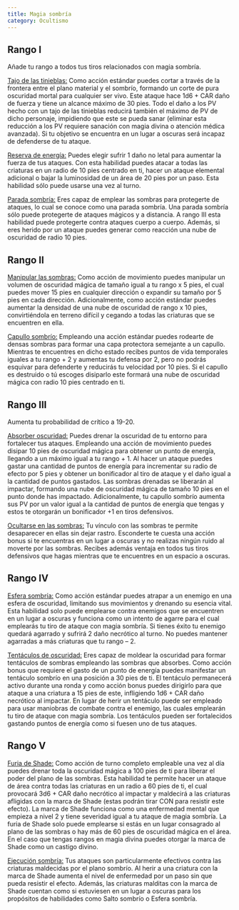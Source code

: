 ```yaml
---
title: Magia sombría
category: Ocultismo
---
```


## Rango I

Añade tu rango a todos tus tiros relacionados con magia sombría.

<u>Tajo de las tinieblas:</u> Como acción estándar puedes cortar a través de la frontera entre el plano material y el sombrío, formando un corte de pura oscuridad mortal para cualquier ser vivo. Este ataque hace 1d6 + CAR daño de fuerza y tiene un alcance máximo de 30 pies. Todo el daño a los PV hecho con un tajo de las tinieblas reducirá también el máximo de PV de dicho personaje, impidiendo que este se pueda sanar (eliminar esta reducción a los PV requiere sanación con magia divina o atención médica avanzada). Si tu objetivo se encuentra en un lugar a oscuras será incapaz de defenderse de tu ataque.

<u>Reserva de energía:</u> Puedes elegir sufrir 1 daño no letal para aumentar la fuerza de tus ataques. Con esta habilidad puedes atacar a todas las criaturas en un radio de 10 pies centrado en ti, hacer un ataque elemental adicional o bajar la luminosidad de un área de 20 pies por un paso. Esta habilidad sólo puede usarse una vez al turno.

<u>Parada sombría:</u> Eres capaz de emplear las sombras para protegerte de ataques, lo cual se conoce como una parada sombría. Una parada sombría sólo puede protegerte de ataques mágicos y a distancia. A rango III esta habilidad puede protegerte contra ataques cuerpo a cuerpo. Además, si eres herido por un ataque puedes generar como reacción una nube de oscuridad de radio 10 pies.

## Rango II

<u>Manipular las sombras:</u> Como acción de movimiento puedes manipular un volumen de oscuridad mágica de tamaño igual a tu rango x 5 pies, el cual puedes mover 15 pies en cualquier dirección o expandir su tamaño por 5 pies en cada dirección. Adicionalmente, como acción estándar puedes aumentar la densidad de una nube de oscuridad de rango x 10 pies, convirtiéndola en terreno difícil y cegando a todas las criaturas que se encuentren en ella.

<u>Capullo sombrío:</u> Empleando una acción estándar puedes rodearte de densas sombras para formar una capa protectora semejante a un capullo. Mientras te encuentres en dicho estado recibes puntos de vida temporales iguales a tu rango + 2 y aumentas tu defensa por 2, pero no podrás esquivar para defenderte y reducirás tu velocidad por 10 pies. Si el capullo es destruido o tú escoges disiparlo este formará una nube de oscuridad mágica con radio 10 pies centrado en ti.

## Rango III

Aumenta tu probabilidad de crítico a 19-20.

<u>Absorber oscuridad:</u> Puedes drenar la oscuridad de tu entorno para fortalecer tus ataques. Empleando una acción de movimiento puedes disipar 10 pies de oscuridad mágica para obtener un punto de energía, llegando a un máximo igual a tu rango + 1. Al hacer un ataque puedes gastar una cantidad de puntos de energía para incrementar su radio de efecto por 5 pies y obtener un bonificador al tiro de ataque y el daño igual a la cantidad de puntos gastados. Las sombras drenadas se liberarán al impactar, formando una nube de oscuridad mágica de tamaño 10 pies en el punto donde has impactado. Adicionalmente, tu capullo sombrío aumenta sus PV por un valor igual a la cantidad de puntos de energía que tengas y estos te otorgarán un bonificador +1 en tiros defensivos.

<u>Ocultarse en las sombras:</u> Tu vínculo con las sombras te permite desaparecer en ellas sin dejar rastro. Esconderte te cuesta una acción bonus si te encuentras en un lugar a oscuras y no realizas ningún ruido al moverte por las sombras. Recibes además ventaja en todos tus tiros defensivos que hagas mientras que te encuentres en un espacio a oscuras.

## Rango IV

<u>Esfera sombría:</u> Como acción estándar puedes atrapar a un enemigo en una esfera de oscuridad, limitando sus movimientos y drenando su esencia vital. Esta habilidad solo puede emplearse contra enemigos que se encuentren en un lugar a oscuras y funciona como un intento de agarre para el cual emplearás tu tiro de ataque con magia sombría. Si tienes éxito tu enemigo quedará agarrado y sufrirá 2 daño necrótico al turno. No puedes mantener agarradas a más criaturas que tu rango – 2.

<u>Tentáculos de oscuridad:</u> Eres capaz de moldear la oscuridad para formar tentáculos de sombras empleando las sombras que absorbes. Como acción bonus que requiere el gasto de un punto de energía puedes manifestar un tentáculo sombrío en una posición a 30 pies de ti. El tentáculo permanecerá activo durante una ronda y como acción bonus puedes dirigirlo para que ataque a una criatura a 15 pies de este, infligiendo 1d6 + CAR daño necrótico al impactar. En lugar de herir un tentáculo puede ser empleado para usar maniobras de combate contra el enemigo, las cuales emplearán tu tiro de ataque con magia sombría. Los tentáculos pueden ser fortalecidos gastando puntos de energía como si fuesen uno de tus ataques.  

## Rango V

<u>Furia de Shade:</u> Como acción de turno completo empleable una vez al día puedes drenar toda la oscuridad mágica a 100 pies de ti para liberar el poder del plano de las sombras. Esta habilidad te permite hacer un ataque de área contra todas las criaturas en un radio a 60 pies de ti, el cual provocará 3d6 + CAR daño necrótico al impactar y maldecirá a las criaturas afligidas con la marca de Shade (estas podrán tirar CON para resistir este efecto). La marca de Shade funciona como una enfermedad mental que empieza a nivel 2 y tiene severidad igual a tu ataque de magia sombría. La furia de Shade solo puede emplearse si estás en un lugar consagrado al plano de las sombras o hay más de 60 pies de oscuridad mágica en el área. En el caso que tengas rangos en magia divina puedes otorgar la marca de Shade como un castigo divino.

<u>Ejecución sombría:</u> Tus ataques son particularmente efectivos contra las criaturas maldecidas por el plano sombrío. Al herir a una criatura con la marca de Shade aumenta el nivel de enfermedad por un paso sin que pueda resistir el efecto. Además, las criaturas malditas con la marca de Shade cuentan como si estuviesen en un lugar a oscuras para los propósitos de habilidades como Salto sombrío o Esfera sombría.